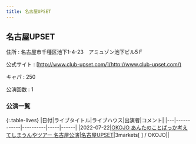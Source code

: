 ```yaml
---
title: 名古屋UPSET
---
```

## 名古屋UPSET


住所
:    名古屋市千種区池下1-4-23　アミュゾン池下ビル5Ｆ

公式サイト
:    [http://www.club-upset.com/](http://www.club-upset.com/)

キャパ
:    250

公演回数
: 1


### 公演一覧

{:.table-lives}
|日付|ライブタイトル|ライブハウス|出演者|コメント|
|---|------------|----------|-----|------|
|<span class="nowrap">2022-07-22</span>|[OKOJO あんたのことばっか考えてしまうんやツアー 名古屋公演](live026.html)|[名古屋UPSET](livehouse024.html)|3markets[ ] / OKOJO||
